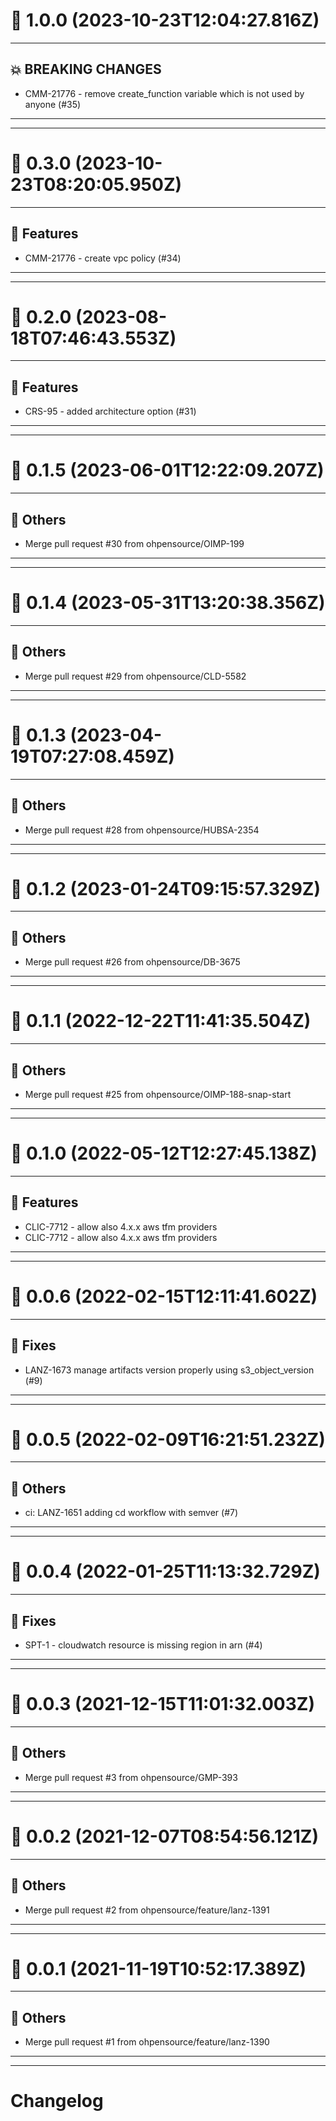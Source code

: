 # :confetti_ball: 1.0.0 (2023-10-23T12:04:27.816Z)
- - -
## :boom: BREAKING CHANGES
* CMM-21776 - remove create_function variable which is not used by anyone (#35)
- - -
- - -
# :confetti_ball: 0.3.0 (2023-10-23T08:20:05.950Z)
- - -
## :hammer: Features
* CMM-21776 - create vpc policy (#34)
- - -
- - -
# :confetti_ball: 0.2.0 (2023-08-18T07:46:43.553Z)
- - -
## :hammer: Features
* CRS-95 - added architecture option (#31)
- - -
- - -
# :confetti_ball: 0.1.5 (2023-06-01T12:22:09.207Z)
- - -
## :newspaper: Others
* Merge pull request #30 from ohpensource/OIMP-199
- - -
- - -
# :confetti_ball: 0.1.4 (2023-05-31T13:20:38.356Z)
- - -
## :newspaper: Others
* Merge pull request #29 from ohpensource/CLD-5582
- - -
- - -
# :confetti_ball: 0.1.3 (2023-04-19T07:27:08.459Z)
- - -
## :newspaper: Others
* Merge pull request #28 from ohpensource/HUBSA-2354
- - -
- - -
# :confetti_ball: 0.1.2 (2023-01-24T09:15:57.329Z)
- - -
## :newspaper: Others
* Merge pull request #26 from ohpensource/DB-3675
- - -
- - -
# :confetti_ball: 0.1.1 (2022-12-22T11:41:35.504Z)
- - -
## :newspaper: Others
* Merge pull request #25 from ohpensource/OIMP-188-snap-start
- - -
- - -
# :confetti_ball: 0.1.0 (2022-05-12T12:27:45.138Z)
- - -
## :hammer: Features
* CLIC-7712 - allow also 4.x.x aws tfm providers
* CLIC-7712 - allow also 4.x.x aws tfm providers
- - -
- - -
# :confetti_ball: 0.0.6 (2022-02-15T12:11:41.602Z)
- - -
## :bug: Fixes
* LANZ-1673 manage artifacts version properly using s3_object_version (#9)
- - -
- - -
# :confetti_ball: 0.0.5 (2022-02-09T16:21:51.232Z)
- - -
## :newspaper: Others
* ci: LANZ-1651 adding cd workflow with semver (#7)
- - -
- - -
# :confetti_ball: 0.0.4 (2022-01-25T11:13:32.729Z)
- - -
## :bug: Fixes
* SPT-1 - cloudwatch resource is missing region in arn (#4)
- - -
- - -
# :confetti_ball: 0.0.3 (2021-12-15T11:01:32.003Z)
- - -
## :newspaper: Others
* Merge pull request #3 from ohpensource/GMP-393
- - -
- - -
# :confetti_ball: 0.0.2 (2021-12-07T08:54:56.121Z)
- - -
## :newspaper: Others
* Merge pull request #2 from ohpensource/feature/lanz-1391
- - -
- - -
# :confetti_ball: 0.0.1 (2021-11-19T10:52:17.389Z)
- - -
## :newspaper: Others
* Merge pull request #1 from ohpensource/feature/lanz-1390
- - -
- - -
# Changelog
